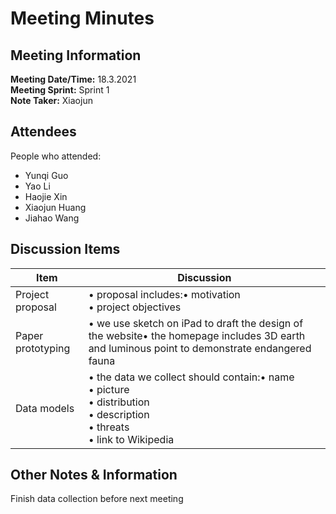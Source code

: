 # Meeting Minutes
## Meeting Information
**Meeting Date/Time:** 18.3.2021  
**Meeting Sprint:** Sprint 1  
**Note Taker:** Xiaojun  

## Attendees
People who attended:
- Yunqi Guo
- Yao Li
- Haojie Xin
- Xiaojun Huang
- Jiahao Wang

## Discussion Items

Item | Discussion
---- | ----
Project proposal | • proposal includes:• motivation<br>• project objectives
Paper prototyping | • we use sketch on iPad to draft the design of the website• the homepage includes 3D earth and luminous point to demonstrate endangered fauna
Data models | • the data we collect should contain:• name<br>• picture <br>• distribution<br>• description <br> • threats <br> • link to Wikipedia


## Other Notes & Information
Finish data collection before next meeting

